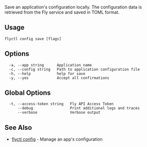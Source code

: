 Save an application's configuration locally. The configuration data is
retrieved from the Fly service and saved in TOML format.

## Usage
~~~
flyctl config save [flags]
~~~

## Options

~~~
  -a, --app string      Application name
  -c, --config string   Path to application configuration file
  -h, --help            help for save
  -y, --yes             Accept all confirmations
~~~

## Global Options

~~~
  -t, --access-token string   Fly API Access Token
      --debug                 Print additional logs and traces
      --verbose               Verbose output
~~~

## See Also

* [flyctl config](/docs/flyctl/config/)	 - Manage an app's configuration

